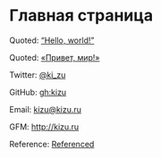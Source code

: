 # Главная страница

Quoted: [“Hello, world!”](http://kizu.ru)

Quoted: [«Привет, мир!»](http://kizu.ru)

Twitter: [@ki_zu](@ki_zu)

GitHub: [gh:kizu](gh:kizu)

Email: [kizu@kizu.ru](kizu@kizu.ru)

GFM: http://kizu.ru

Reference: [Referenced][]





[Referenced]: http://kizu.ru "Title!"
